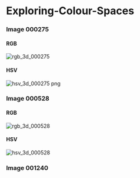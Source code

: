 # Exploring-Colour-Spaces

### Image 000275

#### RGB

![rgb_3d_000275](https://user-images.githubusercontent.com/34116562/53856376-b7861300-3ff7-11e9-8c75-e466f117ae54.png)

#### HSV

![hsv_3d_000275 png](https://user-images.githubusercontent.com/34116562/53856377-b94fd680-3ff7-11e9-8842-6923c86363ee.png)

### Image 000528

#### RGB

![rgb_3d_000528](https://user-images.githubusercontent.com/34116562/53856607-9b36a600-3ff8-11e9-94fe-55168a2387f0.png)

#### HSV

![hsv_3d_000528](https://user-images.githubusercontent.com/34116562/53856609-9f62c380-3ff8-11e9-87ff-b84bc025ed3d.png)

### Image 001240
